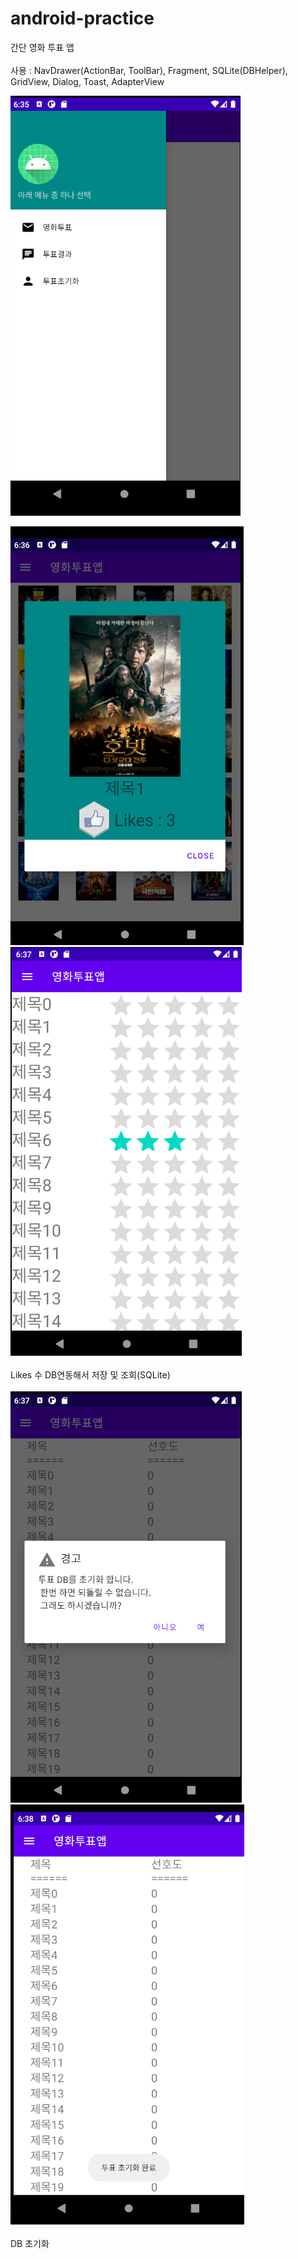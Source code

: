 # android-practice

간단 영화 투표 앱<br><br>
사용 : NavDrawer(ActionBar, ToolBar), Fragment, SQLite(DBHelper), GridView, Dialog, Toast, AdapterView

<img src="./images/navDrawer.png">
<br>

<img src="./images/movieVoting.png"> <img src="./images/voteResult.png">
<br><br>Likes 수 DB연동해서 저장 및 조회(SQLite)<br><br>
<img src="./images/voteReset.png"> <img src="./images/resetComplete.png">
<br><br>DB 초기화
